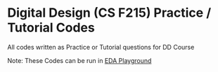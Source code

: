 # Digital Design (CS F215) Practice / Tutorial Codes

All codes written as Practice or Tutorial questions for DD Course

Note: These Codes can be run in [EDA Playground](https://edaplayground.com)
